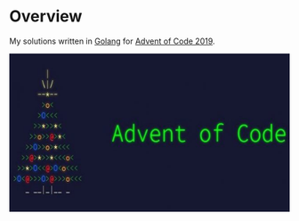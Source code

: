 # Overview

My solutions written in [Golang](http://golang.org) for [Advent of Code 2019](https://adventofcode.com/2019).

![](logo.jpg)